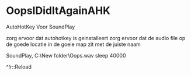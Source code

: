 # OopsIDidItAgainAHK
AutoHotKey Voor SoundPlay

zorg ervoor dat autohotkey is geinstalleert
zorg ervoor dat de audio file op de goede locatie in de goeie map zit met de juiste naam 

SoundPlay, C:\New folder\Oops.wav
sleep 40000   

^!r::Reload                       
